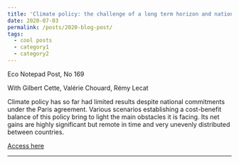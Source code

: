 ```yaml
---
title: 'Climate policy: the challenge of a long term horizon and national interests'
date: 2020-07-03
permalink: /posts/2020-blog-post/
tags:
  - cool posts
  - category1
  - category2
---
```


Eco Notepad Post, No 169

With Gilbert Cette, Valérie Chouard, Rémy Lecat 

Climate policy has so far had limited results despite national commitments under the Paris agreement. Various scenarios establishing a cost-benefit balance of this policy bring to light the main obstacles it is facing. Its net gains are highly significant but remote in time and very unevenly distributed between countries.

[Access here](https://www.banque-france.fr/en/publications-and-statistics/publications/climate-policy-challenge-long-term-horizon-and-national-interests)

------
